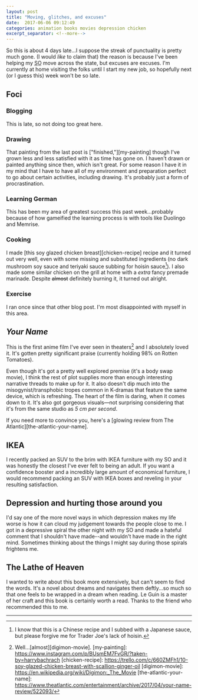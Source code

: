 ```yaml
---
layout: post
title: "Moving, glitches, and excuses"
date:  2017-06-06 09:12:49
categories: animation books movies depression chicken
excerpt_separator: <!--more-->
---
```


So this is about 4 days late...I suppose the streak of punctuality is pretty
much gone. (I would *like* to claim that) the reason is because I've been
helping my <abbr title="significant other">SO</abbr> move across the state, but
excuses are excuses. I'm currently at home visiting the folks until I start my
new job, so hopefully next (or I guess this) week won't be so late.

<!--more-->

## Foci
### Blogging

This is late, so not doing too great here.

### Drawing

That painting from the last post is ["finished,"][my-painting] though I've
grown less and less satisfied with it as time has gone on. I haven't drawn or
painted anything since then, which isn't great. For some reason I have it in my
mind that I have to have all of my environment and preparation perfect to go
about certain activities, including drawing. It's probably just a form of
procrastination.

### Learning German

This has been my area of greatest success this past week...probably because of
how gameified the learning process is with tools like Duolingo and Memrise.

### Cooking

I made [this soy glazed chicken breast][chicken-recipe] recipe and it turned
out very well, even with some missing and substituted ingredients (no dark
mushroom soy sauce and teriyaki sauce subbing for hoisin sauce[^1]). I also
made some similar chicken on the grill at home with a *extra* fancy premade
marinade. Despite ~~almost~~ definitely burning it, it turned out alright.

### Exercise

I ran once since that other blog post. I'm most disappointed with myself in
this area.

## *Your Name*

This is the first anime film I've ever seen in theaters[^2] and I absolutely
loved it. It's gotten pretty significant praise (currently holding 98% on
Rotten Tomatoes).

Even though it's got a pretty well explored premise (it's a body swap movie), I
think the rest of plot supplies more than enough interesting narrative threads
to make up for it. It also doesn't dip much into the misogynist/transphobic
tropes common in K-dramas that feature the same device, which is refreshing.
The heart of the film is daring, when it comes down to it.  It's also got
gorgeous visuals—not surprising considering that it's from the same studio as
*5 cm per second*.

If you need more to convince you, here's a [glowing review from The
Atlantic][the-atlantic-your-name].

## IKEA

I recently packed an SUV to the brim with IKEA furniture with my SO and it was
honestly the closest I've ever felt to being an adult. If you want a confidence
booster and a incredibly large amount of economical furniture, I would
recommend packing an SUV with IKEA boxes and reveling in your resulting
satisfaction.

## Depression and hurting those around you

I'd say one of the more novel ways in which depression makes my life worse is
how it can cloud my judgement towards the people close to me. I got in a
depressive spiral the other night with my SO and made a hateful comment that I
shouldn't have made--and wouldn't have made in the right mind. Sometimes
thinking about the things I might say during those spirals frightens me.

## The Lathe of Heaven

I wanted to write about this book more extensively, but can't seem to find the
words. It's a novel about dreams and navigates them deftly...so much so that
one feels to be wrapped in a dream when reading. Le Guin is a master of her
craft and this book is certainly worth a read. Thanks to the friend who
recommended this to me.

---
[^1]: I know that this is a Chinese recipe and I subbed with a Japanese sauce,
	but please forgive me for Trader Joe's lack of hoisin. 

[^2]: Well...[almost][digimon-movie].
[my-painting]: https://www.instagram.com/p/BUsmEM7FvGR/?taken-by=harrybachrach
[chicken-recipe]: https://trello.com/c/660ZMFh1/10-soy-glazed-chicken-breast-with-scallion-ginger-oil
[digimon-movie]: https://en.wikipedia.org/wiki/Digimon:_The_Movie
[the-atlantic-your-name]: https://www.theatlantic.com/entertainment/archive/2017/04/your-name-review/522093/
